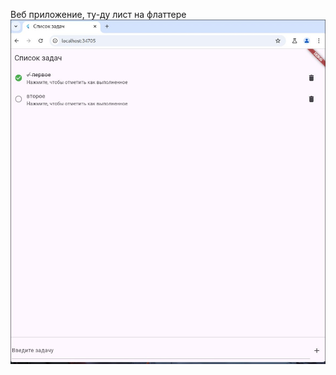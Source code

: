 Веб приложение, ту-ду лист на флаттере
![image](https://github.com/EWinterhalter/todoflutter/blob/main/photo_2025-01-29_18-51-39.jpg "jpg")
